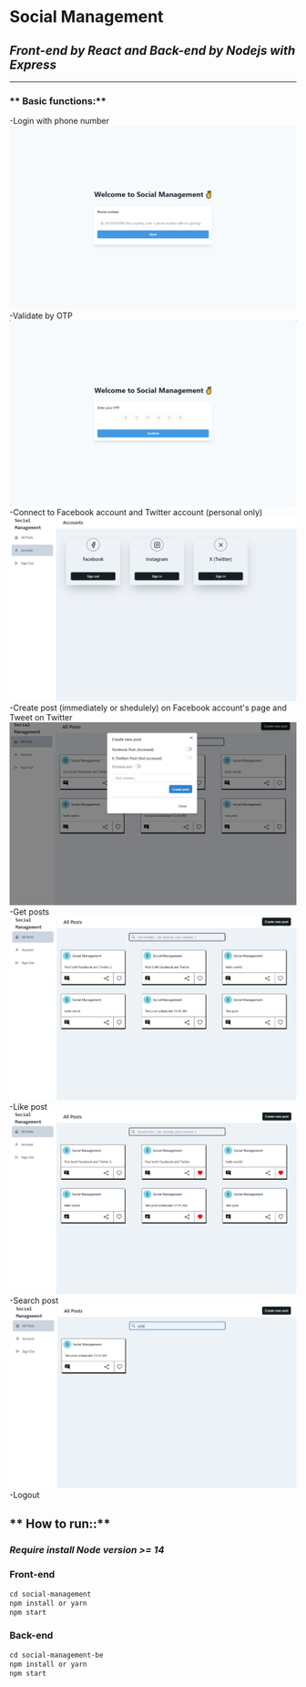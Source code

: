 # Social Management
## _Front-end by React and  Back-end by Nodejs with Express_
------
### ** Basic functions:**
-Login with phone number
![Login.](/screenshots/login.png)
-Validate by OTP
![Otp.](/screenshots/otp.png)
-Connect to Facebook account and Twitter account (personal only)
![Accounts.](/screenshots/accounts.png)
-Create post (immediately or shedulely) on Facebook account's page and Tweet on Twitter
![Create](/screenshots/create.png)
-Get posts
![Posts.](/screenshots/posts.png)
-Like post
![Liked posts.](/screenshots/liked.png)
-Search post
![Search posts.](/screenshots/search.png)
-Logout

## ** How to run::**
### _Require install Node version >= 14_

### Front-end
```
cd social-management
npm install or yarn
npm start
```

### Back-end
```
cd social-management-be
npm install or yarn
npm start
```